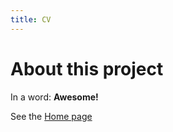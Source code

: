 ```yaml
---
title: CV
---
```


# About this project

In a word: **Awesome!**

See the [Home page](/go-go-ghpages/README.md)

